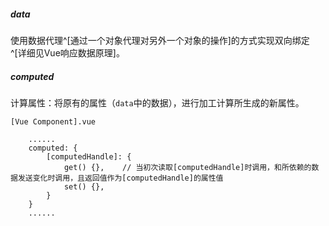 ##### data
使用数据代理^[通过一个对象代理对另外一个对象的操作]的方式实现双向绑定^[详细见Vue响应数据原理]。

##### computed
计算属性：将原有的属性（`data`中的数据），进行加工计算所生成的新属性。
```
[Vue Component].vue

	......
	computed: {
		[computedHandle]: {
			get() {},    // 当初次读取[computedHandle]时调用，和所依赖的数据发送变化时调用，且返回值作为[computedHandle]的属性值
			set() {},
		}
	}
	......
```